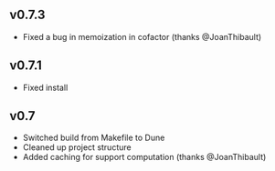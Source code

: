 ## v0.7.3
  - Fixed a bug in memoization in cofactor (thanks @JoanThibault)

## v0.7.1
  - Fixed install

## v0.7
  - Switched build from Makefile to Dune
  - Cleaned up project structure
  - Added caching for support computation (thanks @JoanThibault)
